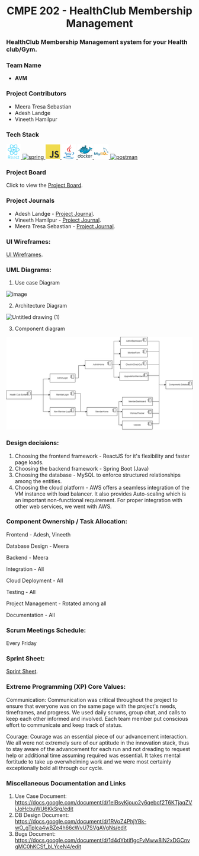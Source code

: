 <h1 align="center">CMPE 202 - HealthClub Membership Management</h1>
<h3>HealthClub Membership Management system for your Health club/Gym.</h3>

<h3>Team Name</h3>

- <b>AVM</b>

<h3>Project Contributors</h3>

- Meera Tresa Sebastian
- Adesh Landge
- Vineeth Hamilpur

<h3>Tech Stack</h3>

<a href="https://reactjs.org/" target="_blank" rel="noreferrer"> <img src="https://raw.githubusercontent.com/devicons/devicon/master/icons/react/react-original-wordmark.svg" alt="react" width="40" height="40"/> </a> <a href="https://spring.io/" target="_blank" rel="noreferrer"> <img src="https://www.vectorlogo.zone/logos/springio/springio-icon.svg" alt="spring" width="40" height="40"/> </a> <a href="https://developer.mozilla.org/en-US/docs/Web/JavaScript" target="_blank" rel="noreferrer"> <img src="https://raw.githubusercontent.com/devicons/devicon/master/icons/javascript/javascript-original.svg" alt="javascript" width="40" height="40"/> </a>  <a href="https://www.java.com" target="_blank" rel="noreferrer"> <img src="https://raw.githubusercontent.com/devicons/devicon/master/icons/java/java-original.svg" alt="java" width="40" height="40"/> <a href="https://www.docker.com/" target="_blank" rel="noreferrer"> <img src="https://raw.githubusercontent.com/devicons/devicon/master/icons/docker/docker-original-wordmark.svg" alt="docker" width="40" height="40"/> </a>  <a href="https://www.mysql.com/" target="_blank" rel="noreferrer"> <img src="https://raw.githubusercontent.com/devicons/devicon/master/icons/mysql/mysql-original-wordmark.svg" alt="mysql" width="40" height="40"/> </a>  <a href="https://postman.com" target="_blank" rel="noreferrer"> <img src="https://www.vectorlogo.zone/logos/getpostman/getpostman-icon.svg" alt="postman" width="40" height="40"/> </a>

<h3>Project Board</h3>

Click to view the [Project Board](https://github.com/orgs/gopinathsjsu/projects/69).

<h3>Project Journals</h3>

- Adesh Landge - [Project Journal](https://github.com/gopinathsjsu/team-project-avm/blob/main/Project%20Journals/Project%20Journal%20of%20Adesh.MD).
- Vineeth Hamilpur - [Project Journal](https://github.com/gopinathsjsu/team-project-avm/blob/main/Project%20Journals/Project%20Journal%20Of%20Vineeth.MD).
- Meera Tresa Sebastian - [Project Journal](https://github.com/gopinathsjsu/team-project-avm/blob/main/Project%20Journals/Project%20Journal%20Of%20Meera.MD).

<h3>UI Wireframes:</h3>
  
[UI Wireframes](https://github.com/gopinathsjsu/team-project-avm/tree/main/UI%20Wireframes).
  
<h3>UML Diagrams:</h3>

1. Use case Diagram

  ![image](https://github.com/gopinathsjsu/team-project-avm/assets/22830897/74584911-fc8b-4c88-9d07-ebd5677e3bc8)

2. Architecture Diagram

  ![Untitled drawing (1)](https://github.com/gopinathsjsu/team-project-avm/assets/22830897/f2674e23-634e-48c2-9165-3b22b77b16e5)


3. Component diagram

  ![Component Diagram](https://github.com/gopinathsjsu/team-project-avm/blob/main/Documentation/Component%20Diagram.jpeg)

  
  

<h3>Design decisions:</h3>

1. Choosing the frontend framework - ReactJS for it's flexibility and faster page loads.
2. Choosing the backend framework - Spring Boot (Java)
3. Choosing the database - MySQL to enforce structured relationships among the entities.
4. Choosing the cloud platform - AWS offers a seamless integration of the VM instance with load balancer. It also provides Auto-scaling which is an important non-functional requirement. For proper integration with other                                  web services, we went with AWS. 

<h3>Component Ownership / Task Allocation:</h3>
  Frontend - Adesh, Vineeth  
  
  Database Design - Meera
  
  Backend - Meera
  
  Integration - All
  
  Cloud Deployment - All
  
  Testing - All
  
  Project Management - Rotated among all
  
  Documentation - All 
  
  

<h3>Scrum Meetings Schedule:</h3>
Every Friday

<h3>Sprint Sheet:</h3>
  
[Sprint Sheet](https://docs.google.com/spreadsheets/d/1xLlccF00kpXQ1XLHmtTqcTU-2KicD5gy_fVLCXrP2NA/edit#gid=0).

<h3>Extreme Programming (XP) Core Values:</h3>

Communication: Communication was critical throughout the project to ensure that everyone was on the same page with the project's needs, timeframes, and progress. We used daily scrums, group chat, and calls to keep each other informed and involved. Each team member put conscious effort to communicate and keep track of status.

Courage: Courage was an essential piece of our advancement interaction. We all were not extremely sure of our aptitude in the innovation stack, thus to stay aware of the advancement for each run and not dreading to request help or additional time assuming required was essential. It takes mental fortitude to take up overwhelming work and we were most certainly exceptionally bold all through our cycle.

<h3>Miscellaneous Documentation and Links</h3>

1. Use Case Document: https://docs.google.com/document/d/1elBsyKjouo2y6qebof2T6KTjaqZViJoHcbuWU6KkSrg/edit
2. DB Design Document: https://docs.google.com/document/d/1RVoZ4PhjYBk-wO_gTpIca4wBZe4h66cWvU7SVgAVgNs/edit
3. Bugs Document: https://docs.google.com/document/d/1d4dYbtifIgcFvMww8lN2xDGCnvqMC0hKCSf_bLYceN4/edit

